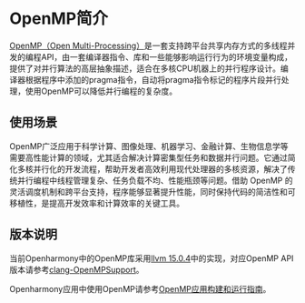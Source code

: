 # OpenMP简介

[OpenMP（Open Multi-Processing）](https://www.openmp.org/)是一套支持跨平台共享内存方式的多线程并发的编程API，由一套编译器指令、库和一些能够影响运行行为的环境变量构成，提供了对并行算法的高层抽象描述，适合在多核CPU机器上的并行程序设计。编译器根据程序中添加的pragma指令，自动将pragma指令标记的程序片段并行处理，使用OpenMP可以降低并行编程的复杂度。

## 使用场景

OpenMP广泛应用于科学计算、图像处理、机器学习、金融计算、生物信息学等需要高性能计算的领域，尤其适合解决计算密集型任务和数据并行问题。它通过简化多核并行化的开发流程，帮助开发者高效利用现代处理器的多核资源，解决了传统并行编程中线程管理复杂、任务负载不均、性能瓶颈等问题。借助 OpenMP 的灵活调度机制和跨平台支持，程序能够显著提升性能，同时保持代码的简洁性和可移植性，是提高开发效率和计算效率的关键工具。

## 版本说明

当前Openharmony中的OpenMP库采用[llvm 15.0.4](https://github.com/llvm/llvm-project/releases/tag/llvmorg-15.0.4)中的实现，对应OpenMP API版本请参考[clang-OpenMPSupport](https://clang.llvm.org/docs/OpenMPSupport.html)。

Openharmony应用中使用OpenMP请参考[OpenMP应用构建和运行指南](./openmp-guideline.md)。